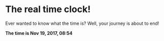 # The real time clock!

Ever wanted to know what the time is? Well, your journey is about to end!

**The time is Nov 19, 2017, 08:54**